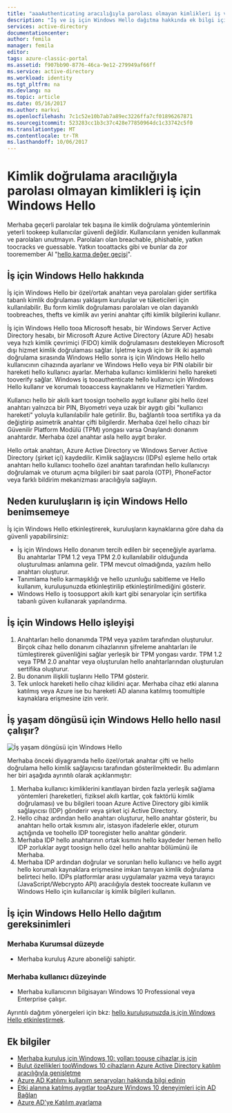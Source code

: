 ```yaml
---
title: "aaaAuthenticating aracılığıyla parolası olmayan kimlikleri iş ve Azure AD için Windows Hello | Microsoft Docs"
description: "İş ve iş için Windows Hello dağıtma hakkında ek bilgi için Windows Hello genel bakış sağlar."
services: active-directory
documentationcenter: 
author: femila
manager: femila
editor: 
tags: azure-classic-portal
ms.assetid: f907bb90-8776-46ca-9e12-279949af66ff
ms.service: active-directory
ms.workload: identity
ms.tgt_pltfrm: na
ms.devlang: na
ms.topic: article
ms.date: 05/16/2017
ms.author: markvi
ms.openlocfilehash: 7c1c52e10b7ab7a89ec3226ffa7cf01896267871
ms.sourcegitcommit: 523283cc1b3c37c428e77850964dc1c33742c5f0
ms.translationtype: MT
ms.contentlocale: tr-TR
ms.lasthandoff: 10/06/2017
---
```

# <a name="authenticating-identities-without-passwords-through-windows-hello-for-business"></a>Kimlik doğrulama aracılığıyla parolası olmayan kimlikleri iş için Windows Hello
Merhaba geçerli parolalar tek başına ile kimlik doğrulama yöntemlerinin yeterli tookeep kullanıcılar güvenli değildir. Kullanıcıların yeniden kullanmak ve parolaları unutmayın. Parolaları olan breachable, phishable, yatkın toocracks ve guessable. Yatkın tooattacks gibi ve bunlar da zor tooremember Al "[hello karma değer geçişi](https://technet.microsoft.com/dn785092.aspx)".

## <a name="about-windows-hello-for-business"></a>İş için Windows Hello hakkında
İş için Windows Hello bir özel/ortak anahtarı veya parolaları gider sertifika tabanlı kimlik doğrulaması yaklaşım kuruluşlar ve tüketicileri için kullanılabilir. Bu form kimlik doğrulaması parolaları ve olan dayanıklı toobreaches, thefts ve kimlik avı yerini anahtar çifti kimlik bilgilerini kullanır.

 İş için Windows Hello tooa Microsoft hesabı, bir Windows Server Active Directory hesabı, bir Microsoft Azure Active Directory (Azure AD) hesabı veya hızlı kimlik çevrimiçi (FIDO) kimlik doğrulamasını destekleyen Microsoft dışı hizmet kimlik doğrulaması sağlar. İşletme kaydı için bir ilk iki aşamalı doğrulama sırasında Windows Hello sonra iş için Windows Hello hello kullanıcının cihazında ayarlanır ve Windows Hello veya bir PIN olabilir bir hareketi hello kullanıcı ayarlar. Merhaba kullanıcı kimliklerini hello hareketi tooverify sağlar. Windows iş tooauthenticate hello kullanıcı için Windows Hello kullanır ve korumalı tooaccess kaynaklarını ve Hizmetleri Yardım.

Kullanıcı hello bir akıllı kart toosign toohello aygıt kullanır gibi hello özel anahtarı yalnızca bir PIN, Biyometri veya uzak bir aygıtı gibi "kullanıcı hareketi" yoluyla kullanılabilir hale getirilir. Bu, bağlantılı tooa sertifika ya da değiştirip asimetrik anahtar çifti bilgilerdir. Merhaba özel hello cihazı bir Güvenilir Platform Modülü (TPM) yongası varsa Onaylandı donanım anahtardır. Merhaba özel anahtar asla hello aygıt bırakır.

Hello ortak anahtarı, Azure Active Directory ve Windows Server Active Directory (şirket içi) kaydedilir. Kimlik sağlayıcısı (IDPs) eşleme hello ortak anahtarı hello kullanıcı toohello özel anahtarı tarafından hello kullanıcıyı doğrulamak ve oturum açma bilgileri bir saat parola (OTP), PhoneFactor veya farklı bildirim mekanizması aracılığıyla sağlayın.

## <a name="why-enterprises-should-adopt-windows-hello-for-business"></a>Neden kuruluşların iş için Windows Hello benimsemeye
İş için Windows Hello etkinleştirerek, kuruluşların kaynaklarına göre daha da güvenli yapabilirsiniz:

* İş için Windows Hello donanım tercih edilen bir seçeneğiyle ayarlama. Bu anahtarlar TPM 1.2 veya TPM 2.0 kullanılabilir olduğunda oluşturulması anlamına gelir. TPM mevcut olmadığında, yazılım hello anahtarı oluşturur.
* Tanımlama hello karmaşıklığı ve hello uzunluğu sabitleme ve Hello kullanım, kuruluşunuzda etkinleştirilip etkinleştirilmediğini gösterir.
* Windows Hello iş toosupport akıllı kart gibi senaryolar için sertifika tabanlı güven kullanarak yapılandırma.

## <a name="how-windows-hello-for-business-works"></a>İş için Windows Hello işleyişi
1. Anahtarları hello donanımda TPM veya yazılım tarafından oluşturulur. Birçok cihaz hello donanım cihazlarının şifreleme anahtarları ile tümleştirerek güvenliğini sağlar yerleşik bir TPM yongası vardır. TPM 1.2 veya TPM 2.0 anahtar veya oluşturulan hello anahtarlarından oluşturulan sertifika oluşturur.
2. Bu donanım ilişkili tuşlarını Hello TPM gösterir.
3. Tek unlock hareketi hello cihaz kilidini açar. Merhaba cihaz etki alanına katılmış veya Azure ise bu hareketi AD alanına katılmış toomultiple kaynaklara erişmesine izin verir.

## <a name="how-hello-windows-hello-for-business-lifecycle-works"></a>İş yaşam döngüsü için Windows Hello hello nasıl çalışır?
![İş yaşam döngüsü için Windows Hello](./media/active-directory-azureadjoin/active-directory-azureadjoin-microsoft-passport.png)

Merhaba önceki diyagramda hello özel/ortak anahtar çifti ve hello doğrulama hello kimlik sağlayıcısı tarafından gösterilmektedir. Bu adımların her biri aşağıda ayrıntılı olarak açıklanmıştır:

1. Merhaba kullanıcı kimliklerini kanıtlayan birden fazla yerleşik sağlama yöntemleri (hareketleri, fiziksel akıllı kartlar, çok faktörlü kimlik doğrulaması) ve bu bilgileri tooan Azure Active Directory gibi kimlik sağlayıcısı (IDP) gönderir veya şirket içi Active Directory.
2. Hello cihaz ardından hello anahtarı oluşturur, hello anahtar gösterir, bu anahtarı hello ortak kısmını alır, istasyon ifadelerle ekler, oturum açtığında ve toohello IDP tooregister hello anahtar gönderir.
3. Merhaba IDP hello anahtarının ortak kısmını hello kaydeder hemen hello IDP zorluklar aygıt toosign hello özel hello anahtar bölümünü ile Merhaba.
4. Merhaba IDP ardından doğrular ve sorunları hello kullanıcı ve hello aygıt hello korumalı kaynaklara erişmesine imkan tanıyan kimlik doğrulama belirteci hello. IDPs platformlar arası uygulamalar yazma veya tarayıcı (JavaScript/Webcrypto API) aracılığıyla destek toocreate kullanın ve Windows Hello için kullanıcılar iş kimlik bilgileri kullanın.

## <a name="hello-deployment-requirements-for-windows-hello-for-business"></a>İş için Windows Hello Hello dağıtım gereksinimleri
### <a name="at-hello-enterprise-level"></a>Merhaba Kurumsal düzeyde
* Merhaba kuruluş Azure aboneliği sahiptir.

### <a name="at-hello-user-level"></a>Merhaba kullanıcı düzeyinde
* Merhaba kullanıcının bilgisayarı Windows 10 Professional veya Enterprise çalışır.

Ayrıntılı dağıtım yönergeleri için bkz: [hello kuruluşunuzda iş için Windows Hello etkinleştirmek](active-directory-azureadjoin-passport-deployment.md).

## <a name="additional-information"></a>Ek bilgiler
* [Merhaba kuruluş için Windows 10: yolları toouse cihazlar iş için](active-directory-azureadjoin-windows10-devices-overview.md)
* [Bulut özellikleri tooWindows 10 cihazların Azure Active Directory katılım aracılığıyla genişletme](active-directory-azureadjoin-user-upgrade.md)
* [Azure AD Katılımı kullanım senaryoları hakkında bilgi edinin](active-directory-azureadjoin-deployment-aadjoindirect.md)
* [Etki alanına katılmış aygıtlar tooAzure Windows 10 deneyimleri için AD Bağlan](active-directory-azureadjoin-devices-group-policy.md)
* [Azure AD'ye Katılım ayarlama](active-directory-azureadjoin-setup.md)

